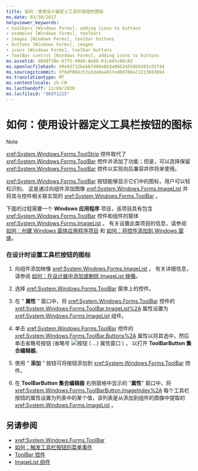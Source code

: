 ```yaml
---
title: 如何：使用设计器定义工具栏按钮的图标
ms.date: 03/30/2017
helpviewer_keywords:
- toolbars [Windows Forms], adding icons to buttons
- examples [Windows Forms], toolbars
- images [Windows Forms], toolbar buttons
- buttons [Windows Forms], images
- icons [Windows Forms], toolbar buttons
- ToolBar control [Windows Forms], adding icons to buttons
ms.assetid: d848f38e-67f2-49d4-8e88-01c845c06c02
ms.openlocfilehash: 49e93f12bebbf409e6b3a06634556b9103c85f44
ms.sourcegitcommit: 9f6df084c53a3da0ea657ed0d708a72213683084
ms.translationtype: MT
ms.contentlocale: zh-CN
ms.lasthandoff: 12/09/2020
ms.locfileid: "96971215"
---
```

# <a name="how-to-define-an-icon-for-a-toolbar-button-using-the-designer"></a>如何：使用设计器定义工具栏按钮的图标

> [!NOTE]
> <xref:System.Windows.Forms.ToolStrip> 控件取代了 <xref:System.Windows.Forms.ToolBar> 控件并添加了功能；但是，可以选择保留 <xref:System.Windows.Forms.ToolBar> 控件以实现向后兼容并供将来使用。

<xref:System.Windows.Forms.ToolBar> 按钮能够显示它们中的图标，用户可以轻松识别。 这是通过向组件添加图像 <xref:System.Windows.Forms.ImageList> 并将其与控件相关联实现的 <xref:System.Windows.Forms.ToolBar> 。

下面的过程需要一个 **Windows 应用程序** 项目，该项目具有包含 <xref:System.Windows.Forms.ToolBar> 控件和组件的窗体 <xref:System.Windows.Forms.ImageList> 。 有关设置此类项目的信息，请参阅 [如何：创建 Windows 窗体应用程序项目](/visualstudio/ide/step-1-create-a-windows-forms-application-project) 和 [如何：将控件添加到 Windows 窗体](how-to-add-controls-to-windows-forms.md)。

### <a name="to-set-an-icon-for-a-toolbar-button-at-design-time"></a>在设计时设置工具栏按钮的图标

1. 向组件添加映像 <xref:System.Windows.Forms.ImageList> 。 有关详细信息，请参阅 [如何：在设计器中添加或删除 ImageList 映像](how-to-add-or-remove-imagelist-images-with-the-designer.md)。

2. 选择 <xref:System.Windows.Forms.ToolBar> 窗体上的控件。

3. 在 " **属性** " 窗口中，将 <xref:System.Windows.Forms.ToolBar> 控件的 <xref:System.Windows.Forms.ToolBar.ImageList%2A> 属性设置为 <xref:System.Windows.Forms.ImageList> 组件。

4. 单击 <xref:System.Windows.Forms.ToolBar> 控件的 <xref:System.Windows.Forms.ToolBar.Buttons%2A> 属性以将其选中，然后单击省略号按钮 (省略号 ![ 按钮 ( ...) 属性窗口 ) ， ](./media/visual-studio-ellipsis-button.png) 以打开 **ToolBarButton 集合编辑器**。

5. 使用 " **添加** " 按钮可将按钮添加到 <xref:System.Windows.Forms.ToolBar> 控件。

6. 在 **ToolBarButton 集合编辑器** 右侧窗格中显示的 "**属性**" 窗口中，将 <xref:System.Windows.Forms.ToolBarButton.ImageIndex%2A> 每个工具栏按钮的属性设置为列表中的某个值，该列表是从添加到组件的图像中提取的 <xref:System.Windows.Forms.ImageList> 。

## <a name="see-also"></a>另请参阅

- <xref:System.Windows.Forms.ToolBar>
- [如何：触发工具栏按钮的菜单事件](how-to-trigger-menu-events-for-toolbar-buttons.md)
- [ToolBar 控件](toolbar-control-windows-forms.md)
- [ImageList 组件](imagelist-component-windows-forms.md)

